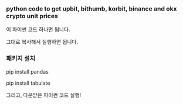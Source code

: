 ### python code to get upbit, bithumb, korbit, binance and okx crypto unit prices 

이 파이썬 코드 하나면 됩니다.

그대로 복사해서 실행하면 됩니다.

### 패키지 설치

pip install pandas

pip install tabulate

그리고, 다운받은 파이썬 코드 실행!
